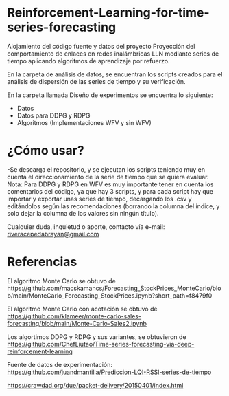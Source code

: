 # Reinforcement-Learning-for-time-series-forecasting
Alojamiento del código fuente y datos del proyecto Proyección del comportamiento de enlaces en redes inalámbricas LLN mediante series de tiempo aplicando algoritmos de aprendizaje por refuerzo.

En la carpeta de análisis de datos, se encuentran los scripts creados para el análisis de dispersión de las series de tiempo y su verificación.

En la carpeta llamada Diseño de experimentos se encuentra lo siguiente:
* Datos
* Datos para DDPG y RDPG
* Algoritmos (Implementaciones WFV y sin WFV)


<h1>¿Cómo usar?</h1>
-Se descarga el repositorio, y se ejecutan los scripts teniendo muy en cuenta el direccionamiento de la serie de tiempo que se quiera evaluar.
Nota: Para DDPG y RDPG en WFV es muy importante tener en cuenta los comentarios del código, ya que hay 3 scripts, y para cada script hay que importar y exportar unas series de tiempo, decargando los .csv y editándolos según las recomendaciones (borrando la columna del índice, y solo dejar la columna de los valores sin ningún título).

Cualquier duda, inquietud o aporte, contacto vía e-mail: riveracepedabrayan@gmail.com


<h1>Referencias</h1>
El algoritmo Monte Carlo se obtuvo de https://github.com/macskamancs/Forecasting_StockPrices_MonteCarlo/blob/main/MonteCarlo_Forecasting_StockPrices.ipynb?short_path=f8479f0 

El algoritmo Monte Carlo con acotación se obtuvo de https://github.com/klameer/monte-carlo-sales-forecasting/blob/main/Monte-Carlo-Sales2.ipynb 

Los algortimos DDPG y RDPG y sus variantes, se obtuvieron de https://github.com/ChefLiutao/Time-series-forecasting-via-deep-reinforcement-learning 

Fuente de datos de experimentación: https://github.com/juandmantilla/Prediccion-LQI-RSSI-series-de-tiempo 

https://crawdad.org/due/packet-delivery/20150401/index.html 


